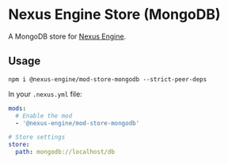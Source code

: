# Nexus Engine Store (MongoDB)

A MongoDB store for [Nexus Engine](https://github.com/NexusEngine/nexus).

## Usage

```
npm i @nexus-engine/mod-store-mongodb --strict-peer-deps
```

In your `.nexus.yml` file:

```yaml
mods:
  # Enable the mod
  - '@nexus-engine/mod-store-mongodb'

# Store settings
store:
  path: mongodb://localhost/db
```
